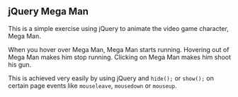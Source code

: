 ## jQuery Mega Man

This is a simple exercise using jQuery to animate the video game character, Mega Man.

When you hover over Mega Man, Mega Man starts running. Hovering out of Mega Man makes him stop running. Clicking on Mega Man makes him shoot his gun.

This is achieved very easily by using jQuery and `hide();` or `show();` on certain page events like `mouseleave`, `mousedown` or `mouseup`.
